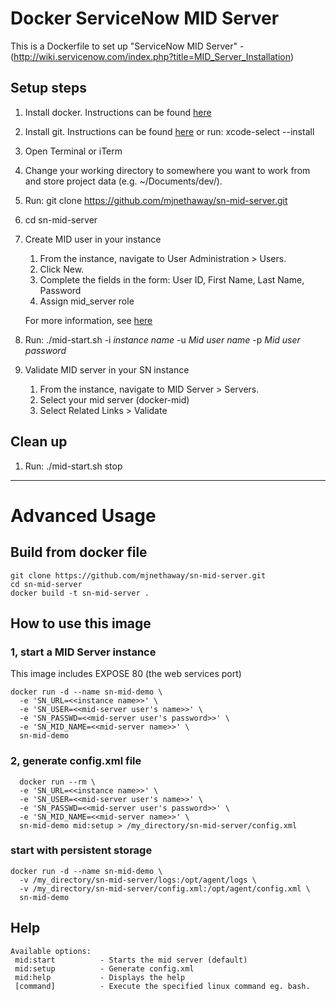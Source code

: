 # Docker ServiceNow MID Server

This is a Dockerfile to set up "ServiceNow MID Server" - (http://wiki.servicenow.com/index.php?title=MID_Server_Installation)



## Setup steps

1. Install docker. Instructions can be found [here](https://docs.docker.com/docker-for-mac/install/#what-to-know-before-you-install)
2. Install git. Instructions can be found [here](https://gist.github.com/derhuerst/1b15ff4652a867391f03#file-mac-md) or run: xcode-select --install
3. Open Terminal or iTerm
4. Change your working directory to somewhere you want to work from and store project data (e.g. ~/Documents/dev/). 
5. Run: git clone https://github.com/mjnethaway/sn-mid-server.git
6. cd sn-mid-server
7. Create MID user in your instance
    1. From the instance, navigate to User Administration > Users.
    2. Click New.
    3. Complete the fields in the form: User ID, First Name, Last Name, Password
    4. Assign mid_server role
    
    For more information, see [here](https://docs.servicenow.com/bundle/istanbul-servicenow-platform/page/product/mid-server/task/t_SetupMIDServerRole.html)
8. Run: ./mid-start.sh -i _instance name_ -u _Mid user name_ -p _Mid user password_
9. Validate MID server in your SN instance
    1. From the instance, navigate to MID Server > Servers.
    2. Select your mid server (docker-mid)
    3. Select Related Links > Validate

## Clean up

1. Run: ./mid-start.sh stop

- - - - 

# Advanced Usage

## Build from docker file

```
git clone https://github.com/mjnethaway/sn-mid-server.git
cd sn-mid-server
docker build -t sn-mid-server .
```

## How to use this image

### 1, start a MID Server instance

This image includes EXPOSE 80 (the web services port)

```
docker run -d --name sn-mid-demo \
  -e 'SN_URL=<<instance name>>' \
  -e 'SN_USER=<<mid-server user's name>>' \
  -e 'SN_PASSWD=<<mid-server user's password>>' \
  -e 'SN_MID_NAME=<<mid-server name>>' \
  sn-mid-demo
```

### 2, generate config.xml file

```
  docker run --rm \
  -e 'SN_URL=<<instance name>>' \
  -e 'SN_USER=<<mid-server user's name>>' \
  -e 'SN_PASSWD=<<mid-server user's password>>' \
  -e 'SN_MID_NAME=<<mid-server name>>' \
  sn-mid-demo mid:setup > /my_directory/sn-mid-server/config.xml
```

### start with persistent storage

```
docker run -d --name sn-mid-demo \
  -v /my_directory/sn-mid-server/logs:/opt/agent/logs \
  -v /my_directory/sn-mid-server/config.xml:/opt/agent/config.xml \
  sn-mid-demo
```

## Help

    Available options:
     mid:start          - Starts the mid server (default)
     mid:setup          - Generate config.xml
     mid:help           - Displays the help
     [command]          - Execute the specified linux command eg. bash.
